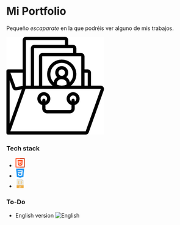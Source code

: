 # Mi Portfolio
Pequeño *escaparate* en la que podréis ver alguno de mis trabajos.

![Portfolio](/assets/img-readme/portfolio.png)

### Tech stack
- ![HTML](/assets/img-readme/html.png)
- ![CSS](/assets/img-readme/css3.png)
- ![JS](/assets/img-readme/javascript.png)

### To-Do
- English version ![English](/assets/img/english.png)